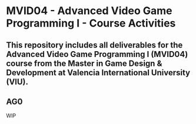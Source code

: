 # MVID04 - Advanced Video Game Programming I - Course Activities
This repository includes all deliverables for the Advanced Video Game Programming I (MVID04) course from the Master in Game Design & Development at Valencia International University (VIU).
----
## AG0
WIP

